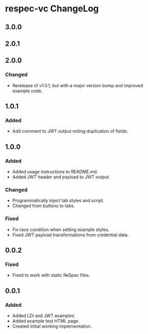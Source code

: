 # respec-vc ChangeLog

## 3.0.0

## 2.0.1

## 2.0.0

### Changed
- Rerelease of v1.0.1, but with a major version bump and improved example code.

## 1.0.1

### Added
- Add comment to JWT output noting duplication of fields.

## 1.0.0

### Added
- Added usage instructions to README.md.
- Added JWT header and payload to JWT output.

### Changed
- Programmatically inject tab styles and script.
- Changed from buttons to tabs.

### Fixed
- Fix race condition when setting example styles.
- Fixed JWT payload transformations from credential data.

## 0.0.2

### Fixed
- Fixed to work with static ReSpec files.

## 0.0.1

### Added
- Added LDI and JWT examples.
- Added example test HTML page.
- Created initial working implementation.
